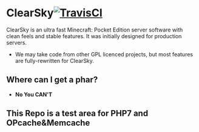 # ClearSky[![TravisCI](https://travis-ci.org/ClearSkyTeam/ClearSky.svg?branch=master)](https://travis-ci.org/ClearSkyTeam/ClearSky)
ClearSky is an ultra fast Minecraft: Pocket Edition server software with clean feels and stable features. It was initially designed for production servers.
 - We may take code from other GPL licenced projects, but most features are fully-rewritten for ClearSky.

## Where can I get a phar?
 - **No You CAN'T**

## This Repo is a test area for PHP7 and OPcache&Memcache
